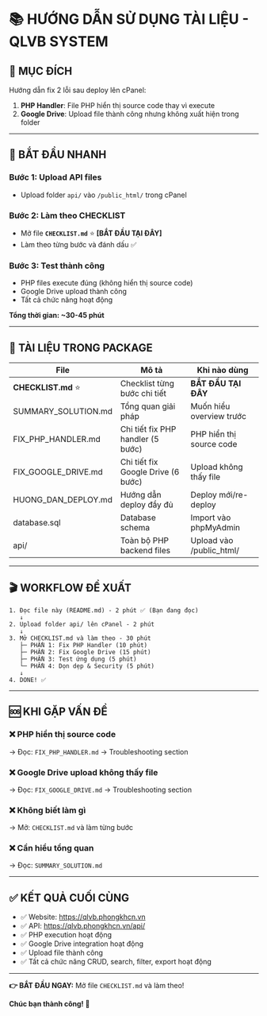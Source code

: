 # 📚 HƯỚNG DẪN SỬ DỤNG TÀI LIỆU - QLVB SYSTEM

## 🎯 MỤC ĐÍCH
Hướng dẫn fix 2 lỗi sau deploy lên cPanel:
1. **PHP Handler**: File PHP hiển thị source code thay vì execute
2. **Google Drive**: Upload file thành công nhưng không xuất hiện trong folder

---

## 🚀 BẮT ĐẦU NHANH

### Bước 1: Upload API files
- Upload folder `api/` vào `/public_html/` trong cPanel

### Bước 2: Làm theo CHECKLIST
- Mở file **`CHECKLIST.md`** ⭐ **[BẮT ĐẦU TẠI ĐÂY]**
- Làm theo từng bước và đánh dấu ✅

### Bước 3: Test thành công
- PHP files execute đúng (không hiển thị source code)
- Google Drive upload thành công
- Tất cả chức năng hoạt động

**Tổng thời gian: ~30-45 phút**

---

## 📁 TÀI LIỆU TRONG PACKAGE

| File | Mô tả | Khi nào dùng |
|------|-------|--------------|
| **CHECKLIST.md** ⭐ | Checklist từng bước chi tiết | **BẮT ĐẦU TẠI ĐÂY** |
| SUMMARY_SOLUTION.md | Tổng quan giải pháp | Muốn hiểu overview trước |
| FIX_PHP_HANDLER.md | Chi tiết fix PHP handler (5 bước) | PHP hiển thị source code |
| FIX_GOOGLE_DRIVE.md | Chi tiết fix Google Drive (6 bước) | Upload không thấy file |
| HUONG_DAN_DEPLOY.md | Hướng dẫn deploy đầy đủ | Deploy mới/re-deploy |
| database.sql | Database schema | Import vào phpMyAdmin |
| api/ | Toàn bộ PHP backend files | Upload vào /public_html/ |

---

## 🎬 WORKFLOW ĐỀ XUẤT

```
1. Đọc file này (README.md) - 2 phút ✅ (Bạn đang đọc)
   ↓
2. Upload folder api/ lên cPanel - 2 phút
   ↓
3. Mở CHECKLIST.md và làm theo - 30 phút
   ├─ PHẦN 1: Fix PHP Handler (10 phút)
   ├─ PHẦN 2: Fix Google Drive (15 phút)
   ├─ PHẦN 3: Test ứng dụng (5 phút)
   └─ PHẦN 4: Dọn dẹp & Security (5 phút)
   ↓
4. DONE! ✅
```

---

## 🆘 KHI GẶP VẤN ĐỀ

### ❌ PHP hiển thị source code
→ Đọc: `FIX_PHP_HANDLER.md` → Troubleshooting section

### ❌ Google Drive upload không thấy file
→ Đọc: `FIX_GOOGLE_DRIVE.md` → Troubleshooting section

### ❌ Không biết làm gì
→ Mở: `CHECKLIST.md` và làm từng bước

### ❌ Cần hiểu tổng quan
→ Đọc: `SUMMARY_SOLUTION.md`

---

## ✅ KẾT QUẢ CUỐI CÙNG

- ✅ Website: https://qlvb.phongkhcn.vn
- ✅ API: https://qlvb.phongkhcn.vn/api/
- ✅ PHP execution hoạt động
- ✅ Google Drive integration hoạt động
- ✅ Upload file thành công
- ✅ Tất cả chức năng CRUD, search, filter, export hoạt động

---

**👉 BẮT ĐẦU NGAY:** Mở file `CHECKLIST.md` và làm theo!

**Chúc bạn thành công! 🎉**
